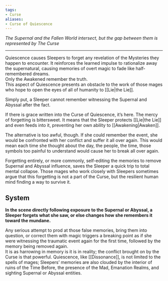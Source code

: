 ```yaml
---
tags:
- Curse
aliases:
- Curse of Quiescence
---
```


_The Supernal and the Fallen World intersect, but the gap between them is represented by The Curse_

---

Quiescence causes Sleepers to forget any revelation of the Mysteries they happen to encounter. It reinforces the learned impulse to rationalize away the supernatural, causing memories of overt magic to fade like half-remembered dreams.\
Only the Awakened remember the truth.\
This aspect of Quiescence presents an obstacle to the work of those mages who hope to open the eyes of all of humanity to [[Lie|the Lie]].

Simply put, a Sleeper cannot remember witnessing the Supernal and Abyssal after the fact.

If there is grace written into the Curse of Quiescence, it’s here. The mercy of forgetting is bittersweet. It means that the Sleeper protects [[Lie|the Lie]] and even feeds into it, preventing her own ability to [[Awakening|Awaken]].

The alternative is too awful, though. If she could remember the event, she would be confronted with her conflict and suffer it all over again. This would mean each time she thought about the day, the people, the time, those symbols too painful to understand would cause her to break all over again.

Forgetting entirely, or more commonly, self-editing the memories to remove Supernal and Abyssal influence, saves the Sleeper a quick trip to total mental collapse. Those mages who work closely with Sleepers sometimes argue that this forgetting is not a part of the Curse, but the resilient human mind finding a way to survive it.

## System

**In the scene directly following exposure to the Supernal or Abyssal, a Sleeper forgets what she saw, or else changes how she remembers it toward the mundane.**

Any serious attempt to prod at those false memories, bring them into question, or correct them with magic triggers a breaking point as if she were witnessing the traumatic event again for the first time, followed by the memory being removed again.\
It is as harrowing in memory is it is in reality; the conflict brought on by the Curse is that powerful. Quiescence, like [[Dissonance]], is not limited to the spells of mages; Sleepers’ memories are also clouded by the interior of ruins of the Time Before, the presence of the Mad, Emanation Realms, and sighting Supernal or Abyssal entities.